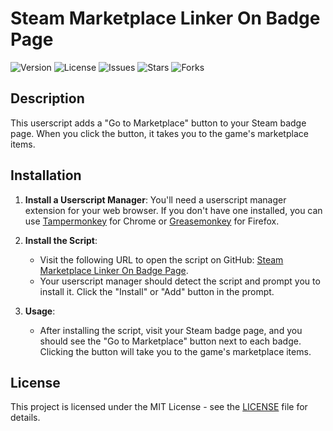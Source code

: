 # Steam Marketplace Linker On Badge Page

![Version](https://img.shields.io/badge/version-1.0-blue.svg)
![License](https://img.shields.io/badge/license-MIT-green.svg)
![Issues](https://img.shields.io/github/issues/R4r3s/Steam-Marketplace-Linker-For-Badge-Page)
![Stars](https://img.shields.io/github/stars/R4r3s/Steam-Marketplace-Linker-For-Badge-Page)
![Forks](https://img.shields.io/github/forks/R4r3s/Steam-Marketplace-Linker-For-Badge-Page)


## Description

This userscript adds a "Go to Marketplace" button to your Steam badge page. When you click the button, it takes you to the game's marketplace items.

## Installation

1. **Install a Userscript Manager**: You'll need a userscript manager extension for your web browser. If you don't have one installed, you can use [Tampermonkey](https://www.tampermonkey.net/) for Chrome or [Greasemonkey](https://www.greasespot.net/) for Firefox.

2. **Install the Script**:
   - Visit the following URL to open the script on GitHub: [Steam Marketplace Linker On Badge Page](https://github.com/R4r3s/Steam-Marketplace-Linker-For-Badge-Page/raw/main/steam-marketplace-linker.user.js).
   - Your userscript manager should detect the script and prompt you to install it. Click the "Install" or "Add" button in the prompt.

3. **Usage**:
   - After installing the script, visit your Steam badge page, and you should see the "Go to Marketplace" button next to each badge. Clicking the button will take you to the game's marketplace items.

## License

This project is licensed under the MIT License - see the [LICENSE](LICENSE) file for details.
